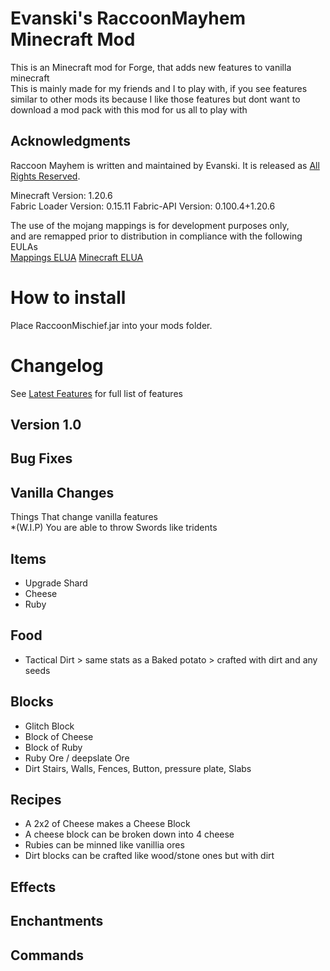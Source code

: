 # Evanski's RaccoonMayhem Minecraft Mod
This is an Minecraft mod for Forge, that adds new features to vanilla minecraft    
This is mainly made for my friends and I to play with, if you see features similar to other mods its because I like those features but dont want to download a mod pack with this mod for us all to play with

## Acknowledgments
Raccoon Mayhem is written and maintained by Evanski. It is
released as [All Rights Reserved](LICENSE).
  
Minecraft Version: 1.20.6  
Fabric Loader Version: 0.15.11
Fabric-API Version:  0.100.4+1.20.6
  
The use of the mojang mappings is for development purposes only,  
and are remapped prior to distribution in compliance with the following EULAs  
[Mappings ELUA](https://gist.github.com/Dinnerbone/07b20a9f02e50a569217df6449cc1185/#file-gistfile1-txt)
[Minecraft ELUA](https://www.minecraft.net/en-us/eula)

# How to install
Place RaccoonMischief.jar into your mods folder.

# Changelog
See [Latest Features](https://github.com/EvanSkiStudios/Raccoon-Mischief/blob/master/Features/Features_Latest_.md) for full list of features

## Version 1.0

## Bug Fixes

## Vanilla Changes
Things That change vanilla features  
*(W.I.P) You are able to throw Swords like tridents

## Items
* Upgrade Shard
* Cheese
* Ruby

## Food
* Tactical Dirt > same stats as a Baked potato > crafted with dirt and any seeds

## Blocks
* Glitch Block
* Block of Cheese
* Block of Ruby
* Ruby Ore / deepslate Ore
* Dirt Stairs, Walls, Fences, Button, pressure plate, Slabs

## Recipes
* A 2x2 of Cheese makes a Cheese Block
* A cheese block can be broken down into 4 cheese
* Rubies can be minned like vanillia ores
* Dirt blocks can be crafted like wood/stone ones but with dirt

## Effects

## Enchantments

## Commands
